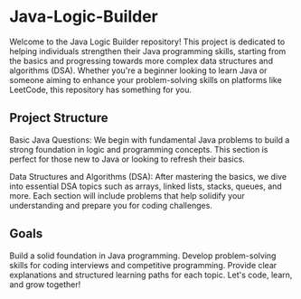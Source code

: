 # Java-Logic-Builder

Welcome to the Java Logic Builder repository! This project is dedicated to helping individuals strengthen their Java programming skills, starting from the basics and progressing towards more complex data structures and algorithms (DSA). Whether you're a beginner looking to learn Java or someone aiming to enhance your problem-solving skills on platforms like LeetCode, this repository has something for you.

## Project Structure

Basic Java Questions: We begin with fundamental Java problems to build a strong foundation in logic and programming concepts. This section is perfect for those new to Java or looking to refresh their basics.

Data Structures and Algorithms (DSA): After mastering the basics, we dive into essential DSA topics such as arrays, linked lists, stacks, queues, and more. Each section will include problems that help solidify your understanding and prepare you for coding challenges.

## Goals

Build a solid foundation in Java programming.
Develop problem-solving skills for coding interviews and competitive programming.
Provide clear explanations and structured learning paths for each topic.
Let's code, learn, and grow together!
 
